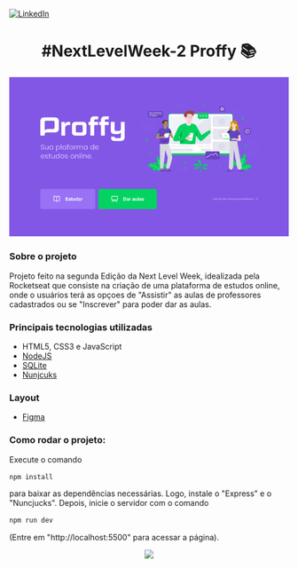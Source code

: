 [linkedin-shield]: https://img.shields.io/badge/-LinkedIn-black.svg?style=flat-square&logo=linkedin&colorB=555
[linkedin-url]: https://www.linkedin.com/in/thiago-furtado-silva/

[![LinkedIn][linkedin-shield]][linkedin-url]

<h1 align="center"> #NextLevelWeek-2 Proffy 📚 </h1>
<p align="center">
  <img src=".github/tela_1.png">
</p>
<h3>Sobre o projeto</h3>
<p>Projeto feito na segunda Edição da Next Level Week, idealizada pela Rocketseat que consiste na criação de uma plataforma de estudos online, onde o usuários terá as opçoes de "Assistir" as aulas de professores cadastrados ou se "Inscrever" para poder dar as aulas.</p>

### Principais tecnologias utilizadas

* HTML5, CSS3 e JavaScript
* [NodeJS](https://nodejs.org/en/)
* [SQLite](https://www.sqlite.org/index.html)
* [Nunjcuks](https://mozilla.github.io/nunjucks/)

### Layout

* [Figma](https://www.figma.com/file/GHGS126t7WYjnPZdRKChJF/Proffy-Web)

###  Como rodar o projeto:

Execute o comando
```sh
npm install
```
para baixar as dependências necessárias. Logo, instale o "Express" e o "Nuncjucks".
Depois, inicie o servidor com o comando
```sh
npm run dev
```
(Entre em "http://localhost:5500" para acessar a página).

<p align="center">
  <img src=".github/demo.gif">
</p>